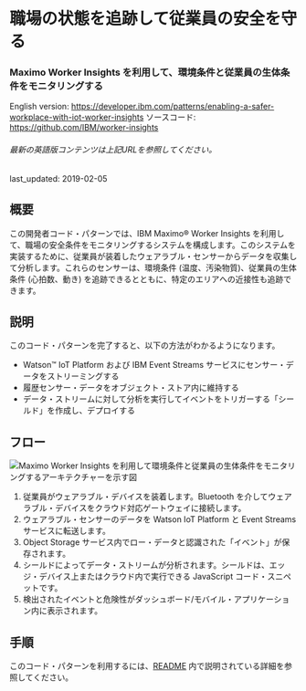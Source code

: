 # 職場の状態を追跡して従業員の安全を守る

### Maximo Worker Insights を利用して、環境条件と従業員の生体条件をモニタリングする

English version: https://developer.ibm.com/patterns/enabling-a-safer-workplace-with-iot-worker-insights
  ソースコード: https://github.com/IBM/worker-insights

###### 最新の英語版コンテンツは上記URLを参照してください。
last_updated: 2019-02-05

 ## 概要

この開発者コード・パターンでは、IBM Maximo&reg; Worker Insights を利用して、職場の安全条件をモニタリングするシステムを構成します。このシステムを実装するために、従業員が装着したウェアラブル・センサーからデータを収集して分析します。これらのセンサーは、環境条件 (温度、汚染物質)、従業員の生体条件 (心拍数、動き) を追跡できるとともに、特定のエリアへの近接性も追跡できます。

## 説明

このコード・パターンを完了すると、以下の方法がわかるようになります。

* Watson&trade; IoT Platform および IBM Event Streams サービスにセンサー・データをストリーミングする
* 履歴センサー・データをオブジェクト・ストア内に維持する
* データ・ストリームに対して分析を実行してイベントをトリガーする「シールド」を作成し、デプロイする

## フロー

![Maximo Worker Insights を利用して環境条件と従業員の生体条件をモニタリングするアーキテクチャーを示す図](../../images/arch.png)

1. 従業員がウェアラブル・デバイスを装着します。Bluetooth を介してウェアラブル・デバイスをクラウド対応ゲートウェイに接続します。
1. ウェアラブル・センサーのデータを Watson IoT Platform と Event Streams サービスに転送します。
1. Object Storage サービス内でロー・データと認識された「イベント」が保存されます。
1. シールドによってデータ・ストリームが分析されます。シールドは、エッジ・デバイス上またはクラウド内で実行できる JavaScript コード・スニペットです。
1. 検出されたイベントと危険性がダッシュボード/モバイル・アプリケーション内に表示されます。

## 手順

このコード・パターンを利用するには、[README](https://github.com/IBM/worker-insights/blob/master/README.md) 内で説明されている詳細を参照してください。
